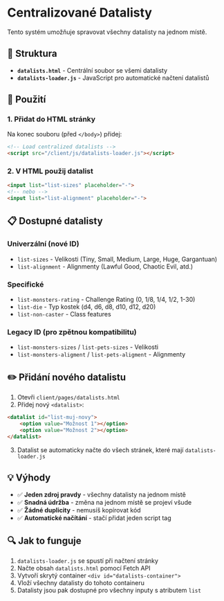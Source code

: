 # Centralizované Datalisty

Tento systém umožňuje spravovat všechny datalisty na jednom místě.

## 📁 Struktura

- **`datalists.html`** - Centrální soubor se všemi datalisty
- **`datalists-loader.js`** - JavaScript pro automatické načtení datalistů

## 🚀 Použití

### 1. Přidat do HTML stránky

Na konec souboru (před `</body>`) přidej:

```html
<!-- Load centralized datalists -->
<script src="/client/js/datalists-loader.js"></script>
```

### 2. V HTML použij datalist

```html
<input list="list-sizes" placeholder="-">
<!-- nebo -->
<input list="list-alignment" placeholder="-">
```

## 📋 Dostupné datalisty

### Univerzální (nové ID)
- `list-sizes` - Velikosti (Tiny, Small, Medium, Large, Huge, Gargantuan)
- `list-alignment` - Alignmenty (Lawful Good, Chaotic Evil, atd.)

### Specifické
- `list-monsters-rating` - Challenge Rating (0, 1/8, 1/4, 1/2, 1-30)
- `list-die` - Typ kostek (d4, d6, d8, d10, d12, d20)
- `list-non-caster` - Class features

### Legacy ID (pro zpětnou kompatibilitu)
- `list-monsters-sizes` / `list-pets-sizes` - Velikosti
- `list-monsters-aligment` / `list-pets-aligment` - Alignmenty

## ✏️ Přidání nového datalistu

1. Otevři `client/pages/datalists.html`
2. Přidej nový `<datalist>`:

```html
<datalist id="list-muj-novy">
    <option value="Možnost 1"></option>
    <option value="Možnost 2"></option>
</datalist>
```

3. Datalist se automaticky načte do všech stránek, které mají `datalists-loader.js`

## 💡 Výhody

- ✅ **Jeden zdroj pravdy** - všechny datalisty na jednom místě
- ✅ **Snadná údržba** - změna na jednom místě se projeví všude
- ✅ **Žádné duplicity** - nemusíš kopírovat kód
- ✅ **Automatické načítání** - stačí přidat jeden script tag

## 🔍 Jak to funguje

1. `datalists-loader.js` se spustí při načtení stránky
2. Načte obsah `datalists.html` pomocí Fetch API
3. Vytvoří skrytý container `<div id="datalists-container">`
4. Vloží všechny datalisty do tohoto containeru
5. Datalisty jsou pak dostupné pro všechny inputy s atributem `list`

